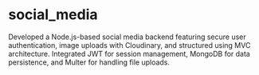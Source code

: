 # social_media
Developed a Node.js-based social media backend featuring secure user authentication, image uploads with Cloudinary, and structured using MVC architecture. Integrated JWT for session management, MongoDB for data persistence, and Multer for handling file uploads.
